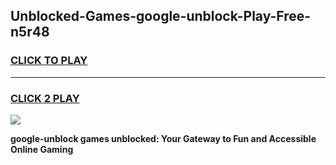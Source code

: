 
## Unblocked-Games-google-unblock-Play-Free-n5r48
<h3>
<a href="https://premium76.site?title=google-unblock&ref=18A1">CLICK TO PLAY</a></h3>
<hr>

<h3>
<a href="https://premium76.site?title=google-unblock&ref=18A1">CLICK 2 PLAY</a>
  
</h3>

<a href="https://premium76.site?title=google-unblock&ref=18A1"><img src="https://clearcache.store/games.png"></a>


**google-unblock games unblocked: Your Gateway to Fun and Accessible Online Gaming**
